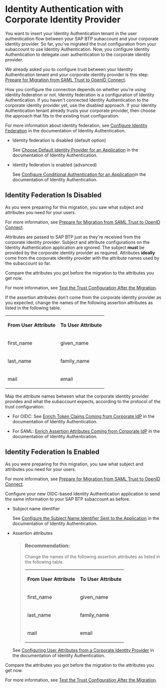 <!-- loio036126cc79f54ec0ab7bfbf3b24b5fbc -->

# Identity Authentication with Corporate Identity Provider

You want to insert your Identity Authentication tenant in the user authentication flow between your SAP BTP subaccount and your corporate identity provider. So far, you've migrated the trust configuration from your subaccount to use Identity Authentication. Now, you configure Identity Authentication to delegate user authentication to the corporate identity provider.

We already asked you to configure trust between your Identity Authentication tenant and your corporate identity provider is this step: [Prepare for Migration from SAML Trust to OpenID Connect](prepare-for-migration-from-saml-trust-to-openid-connect-269f60d.md).

How you configure the connection depends on whether you're using identity federation or not. Identity federation is a configuration of Identity Authentication. If you haven't connected Identity Authentication to the corporate identity provider yet, use the disabled approach. If your Identity Authentication tenant already trusts your corporate provider, then choose the approach that fits to the existing trust configuration.

For more information about identity federation, see [Configure Identity Federation](https://help.sap.com/docs/IDENTITY_AUTHENTICATION/6d6d63354d1242d185ab4830fc04feb1/c029bbbaefbf4350af15115396ba14e2.html) in the documentation of Identity Authentication.

-   Identity federation is disabled \(default option\)

    See [Choose Default Identity Provider for an Application](https://help.sap.com/docs/IDENTITY_AUTHENTICATION/6d6d63354d1242d185ab4830fc04feb1/e9d82742d42b4f769c2d0f16d8e9ee41.html) in the documentation of Identity Authentication.

-   Identity federation is enabled \(advanced\)

    See [Configure Conditional Authentication for an Application](https://help.sap.com/docs/IDENTITY_AUTHENTICATION/6d6d63354d1242d185ab4830fc04feb1/0143dce88a604533ab5ab17e639fec09.html)in the documentation of Identity Authentication.




## Identity Federation Is Disabled

As you were preparing for this migration, you saw what subject and attributes you need for your users.

For more information, see [Prepare for Migration from SAML Trust to OpenID Connect](prepare-for-migration-from-saml-trust-to-openid-connect-269f60d.md).

Attributes are passed to SAP BTP just as they're received from the corporate identity provider. Subject and attribute configurations on the Identity Authentication application are ignored. The subject **must** be provided by the corporate identity provider as required. Attributes **ideally** come from the corporate identity provider with the attribute names used by the subaccount so far.

Compare the attributes you got before the migration to the attributes you get now.

For more information, see [Test the Trust Configuration After the Migration](test-the-trust-configuration-after-the-migration-edc7c42.md).

If the assertion attributes don't come from the corporate identity provider as you expected, change the names of the following assertion attributes as listed in the following table.


<table>
<tr>
<th valign="top">

From User Attribute

</th>
<th valign="top">

To User Attribute

</th>
</tr>
<tr>
<td valign="top">

first\_name

</td>
<td valign="top">

given\_name

</td>
</tr>
<tr>
<td valign="top">

last\_name

</td>
<td valign="top">

family\_name

</td>
</tr>
<tr>
<td valign="top">

mail

</td>
<td valign="top">

email

</td>
</tr>
</table>

Map the attribute names between what the corporate identity provider provides and what the subaccount expects, according to the protocol of the trust configuration:

-   For OIDC: See [Enrich Token Claims Coming from Corporate IdP](https://help.sap.com/docs/IDENTITY_AUTHENTICATION/6d6d63354d1242d185ab4830fc04feb1/f19e580088e74aaa96087f1def8972cd.html) in the documentation of Identity Authentication.

-   For SAML: [Enrich Assertion Attributes Coming from Corporate IdP](https://help.sap.com/docs/IDENTITY_AUTHENTICATION/6d6d63354d1242d185ab4830fc04feb1/7124201682434efb946e1046fde06afe.html) in the documentation of Identity Authentication.




<a name="loio036126cc79f54ec0ab7bfbf3b24b5fbc__section_kjm_hh4_hxb"/>

## Identity Federation Is Enabled

As you were preparing for this migration, you saw what subject and attributes you need for your users.

For more information, see [Prepare for Migration from SAML Trust to OpenID Connect](prepare-for-migration-from-saml-trust-to-openid-connect-269f60d.md).

Configure your new OIDC-based Identity Authentication application to send the same information to your SAP BTP subaccount as before.

-   Subject name identifier

    See [Configure the Subject Name Identifier Sent to the Application](http://help.sap.com/docs/IDENTITY_AUTHENTICATION/6d6d63354d1242d185ab4830fc04feb1/1d020e3a3ba34c43a71fde70bfa6419a.html) in the documentation of Identity Authentication.

-   Assertion attributes

    > ### Recommendation:  
    > Change the names of the following assertion attributes as listed in the following table.
    > 
    > 
    > <table>
    > <tr>
    > <th valign="top">
    > 
    > From User Attribute
    > 
    > </th>
    > <th valign="top">
    > 
    > To User Attribute
    > 
    > </th>
    > </tr>
    > <tr>
    > <td valign="top">
    > 
    > first\_name
    > 
    > </td>
    > <td valign="top">
    > 
    > given\_name
    > 
    > </td>
    > </tr>
    > <tr>
    > <td valign="top">
    > 
    > last\_name
    > 
    > </td>
    > <td valign="top">
    > 
    > family\_name
    > 
    > </td>
    > </tr>
    > <tr>
    > <td valign="top">
    > 
    > mail
    > 
    > </td>
    > <td valign="top">
    > 
    > email
    > 
    > </td>
    > </tr>
    > </table>

    See [Configuring User Attributes from a Corporate Identity Provider](https://help.sap.com/docs/identity-authentication/identity-authentication/configure-default-attributes-for-subscribed-applications?version=Cloud) in the documentation of Identity Authentication.


Compare the attributes you got before the migration to the attributes you get now.

For more information, see [Test the Trust Configuration After the Migration](test-the-trust-configuration-after-the-migration-edc7c42.md).

